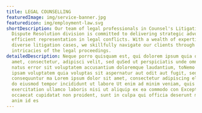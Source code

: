 ```yaml
---
title: LEGAL COUNSELLING
featuredImage: img/service-banner.jpg
featuredicon: img/employment-law.svg
shortDescription: Our team of legal professionals in Counsel's Litigation and
  Dispute Resolution division is committed to delivering strategic advocacy and
  efficient representation in legal conflicts. With a wealth of expertise across
  diverse litigation cases, we skillfully navigate our clients through the
  intricacies of the legal proceedings.
detailedDescription: Neque porro quisquam est, qui dolorem ipsum quia dolor sit
  amet, consectetur, adipisci velit, sed quSed ut perspiciatis unde omnis iste
  natus error sit voluptatem accusantium doloremque laudantium, toNemo enim
  ipsam voluptatem quia voluptas sit aspernatur aut odit aut fugit, sed quia
  consequuntur ma Lorem ipsum dolor sit amet, consectetur adipiscing elit, sed
  do eiusmod tempor incididunt ut labore Ut enim ad minim veniam, quis nostrud
  exercitation ullamco laboris nisi ut aliquip ex ea commodo con Excepteur sint
  occaecat cupidatat non proident, sunt in culpa qui officia deserunt mollit
  anim id es
---
```

